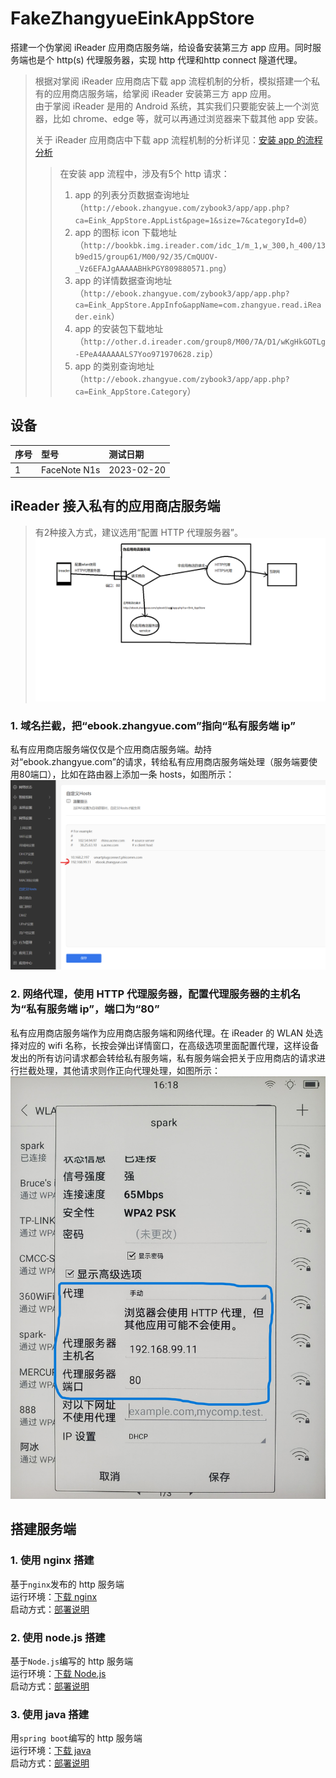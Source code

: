 # FakeZhangyueEinkAppStore 

搭建一个伪掌阅 iReader 应用商店服务端，给设备安装第三方 app 应用。同时服务端也是个 http(s) 代理服务器，实现 http 代理和http connect 隧道代理。  

> 根据对掌阅 iReader 应用商店下载 app 流程机制的分析，模拟搭建一个私有的应用商店服务端，给掌阅 iReader 安装第三方 app 应用。  
> 由于掌阅 iReader 是用的 Android 系统，其实我们只要能安装上一个浏览器，比如 chrome、edge 等，就可以再通过浏览器来下载其他 app 安装。  
> 
> 关于 iReader 应用商店中下载 app 流程机制的分析详见：[安装 app 的流程分析](./docs/%E5%AE%89%E8%A3%85app%E7%9A%84%E6%B5%81%E7%A8%8B%E5%88%86%E6%9E%90.md)    
>> 在安装 app 流程中，涉及有5个 http 请求：  
>> 1. app 的列表分页数据查询地址（`http://ebook.zhangyue.com/zybook3/app/app.php?ca=Eink_AppStore.AppList&page=1&size=7&categoryId=0`）
>> 2. app 的图标 icon 下载地址（`http://bookbk.img.ireader.com/idc_1/m_1,w_300,h_400/13b9ed15/group61/M00/92/35/CmQUOV-_Vz6EFAJgAAAAABHkPGY809880571.png`）
>> 3. app 的详情数据查询地址（`http://ebook.zhangyue.com/zybook3/app/app.php?ca=Eink_AppStore.AppInfo&appName=com.zhangyue.read.iReader.eink`）
>> 4. app 的安装包下载地址（`http://other.d.ireader.com/group8/M00/7A/D1/wKgHkGOTLg-EPeA4AAAAALS7Yoo971970628.zip`）
>> 5. app 的类别查询地址（`http://ebook.zhangyue.com/zybook3/app/app.php?ca=Eink_AppStore.Category`）

## 设备
| 序号  | 型号           | 测试日期        |
| :---- | :------------- | :------------- |
| 1     | FaceNote N1s   | 2023-02-20     |

## iReader 接入私有的应用商店服务端
> 有2种接入方式，建议选用“配置 HTTP 代理服务器”。  
> ![部署示意图](/docs/jietu/部署示意图.png)

### 1. 域名拦截，把“ebook.zhangyue.com”指向“私有服务端 ip”  
私有应用商店服务端仅仅是个应用商店服务端。劫持对“ebook.zhangyue.com”的请求，转给私有应用商店服务端处理（服务端要使用80端口），比如在路由器上添加一条 hosts，如图所示：![域名拦截 ebook.zhangyue.com](./docs/jietu/在局域网内拦截域名.png)

### 2. 网络代理，使用 HTTP 代理服务器，配置代理服务器的主机名为“私有服务端 ip”，端口为“80” 
私有应用商店服务端作为应用商店服务端和网络代理。在 iReader 的 WLAN 处选择对应的 wifi 名称，长按会弹出详情窗口，在高级选项里面配置代理，这样设备发出的所有访问请求都会转给私有服务端，私有服务端会把关于应用商店的请求进行拦截处理，其他请求则作正向代理处理，如图所示：![在 iReader 的 WLAN 处配置使用 HTTP 代理](./docs/jietu/在设备wlan上配置HTTP代理服务器.jpg)

## 搭建服务端
### 1. 使用 nginx 搭建
基于`nginx`发布的 http 服务端  
运行环境：[下载 nginx](https://nginx.org/en/download.html)  
启动方式：[部署说明](server-nginx8zyEinkAppStore/README.md)  

### 2. 使用 node.js 搭建
基于`Node.js`编写的 http 服务端  
运行环境：[下载 Node.js](https://nodejs.org/en/download/)  
启动方式：[部署说明](server-JS8zyEinkAppStore/README.md)  

### 3. 使用 java 搭建
用`spring boot`编写的 http 服务端  
运行环境：[下载 java](https://www.java.com/zh-CN/)  
启动方式：[部署说明](server-J8zyEinkAppStore/README.md)  
